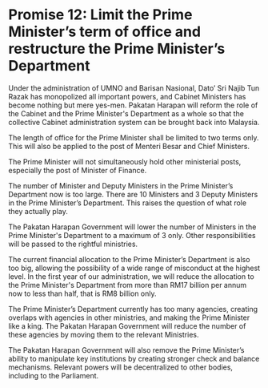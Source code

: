 # Promise 12: Limit the Prime Minister’s term of office and restructure the Prime Minister’s Department

Under the administration of UMNO and Barisan Nasional, Dato’ Sri Najib Tun Razak has monopolized all important powers, and Cabinet Ministers has become nothing but mere yes-men. Pakatan Harapan will reform the role of the Cabinet and the Prime Minister's Department as a whole so that the collective Cabinet administration system can be brought back into Malaysia.

The length of office for the Prime Minister shall be limited to two terms only. This will also be applied to the post of Menteri Besar and Chief Ministers.

The Prime Minister will not simultaneously hold other ministerial posts, especially the post of Minister of Finance.

The number of Minister and Deputy Ministers in the Prime Minister’s Department now is too large. There are 10 Ministers and 3 Deputy Ministers in the Prime Minister’s Department. This raises the question of what role they actually play.

The Pakatan Harapan Government will lower the number of Ministers in the Prime Minister's Department to a maximum of 3 only. Other responsibilities will be passed to the rightful ministries.

The current financial allocation to the Prime Minister’s Department is also too big, allowing the possibility of a wide range of misconduct at the highest level. In the first year of our administration, we will reduce the allocation to the Prime Minister's Department from more than RM17 billion per annum now to less than half, that is RM8 billion only.

The Prime Minister’s Department currently has too many agencies, creating overlaps with agencies in other ministries, and making the Prime Minister like a king. The Pakatan Harapan Government will reduce the number of these agencies by moving them to the relevant Ministries.

The Pakatan Harapan Government will also remove the Prime Minister’s ability to manipulate key institutions by creating stronger check and balance mechanisms. Relevant powers will be decentralized to other bodies, including to the Parliament.
